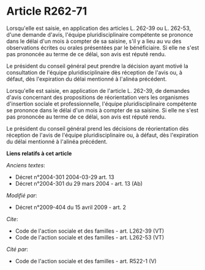 # Article R262-71

Lorsqu'elle est saisie, en application des articles L. 262-39 ou L. 262-53, d'une demande d'avis, l'équipe pluridisciplinaire
compétente se prononce dans le délai d'un mois à compter de sa saisine, s'il y a lieu au vu des observations écrites ou
orales présentées par le bénéficiaire. Si elle ne s'est pas prononcée au terme de ce délai, son avis est réputé rendu. 

Le président du conseil général peut prendre la décision ayant motivé la consultation de l'équipe pluridisciplinaire dès
réception de l'avis ou, à défaut, dès l'expiration du délai mentionné à l'alinéa précédent. 

Lorsqu'elle est saisie, en application de l'article L. 262-39, de demandes d'avis concernant des propositions de
réorientation vers les organismes d'insertion sociale et professionnelle, l'équipe pluridisciplinaire compétente se prononce
dans le délai d'un mois à compter de sa saisine. Si elle ne s'est pas prononcée au terme de ce délai, son avis est réputé
rendu. 

Le président du conseil général prend les décisions de réorientation dès réception de l'avis de l'équipe pluridisciplinaire
ou, à défaut, dès l'expiration du délai mentionné à l'alinéa précédent.

**Liens relatifs à cet article**

_Anciens textes_:

  - Décret n°2004-301 2004-03-29 art. 13
  - Décret n°2004-301 du 29 mars 2004 - art. 13 (Ab)

_Modifié par_:

  - Décret n°2009-404 du 15 avril 2009 - art. 2

_Cite_:

  - Code de l'action sociale et des familles - art. L262-39 (VT)
  - Code de l'action sociale et des familles - art. L262-53 (VT)

_Cité par_:

  - Code de l'action sociale et des familles - art. R522-1 (V)
